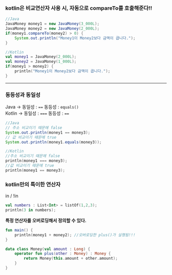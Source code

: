 ### kotlin은 비교연산자 사용 시, 자동으로 compareTo를 호출해준다!!
```java
//Java
JavaMoney money1 = new JavaMoney(3_000L);
JavaMoney money2 = new JavaMoney(2_000L);
if(money1.compareTo(money2) > 0) {
    System.out.println("Money1이 Money2보다 금액이 큽니다.");
}
```
```kotlin
//Kotlin
val money1 = JavaMoney(2_000L);
val money2 = JavaMoney(1_000L);
if(money1 > money2) {
    println("Money1이 Money2보다 금액이 큽니다.");
}
```
---
### 동등성과 동일성
Java &rarr; 동일성 : `==` 동등성 : `equals()`   
Kotlin &rarr; 동일성 : `===` 동등성 : `==`

```Java
//Java
// 주소 비교이기 때문에 false
System.out.println(money1 == money3);
// 값 비교이기 때문에 true
System.out.println(money1.equals(money3));
```
```kotlin
//Kotlin
//주소 비교이기 때문에 false
println(money1 === money3);
//값 비교이기 때문에 true
println(money1 == money3);
```
### kotlin만의 특이한 연산자
in / !in
```kotlin
val numbers : List<Int> = listOf(1,2,3);
println(3 in numbers);
```
**특정 연산자를 오버로딩해서 정의할 수 있다.**
```kotlin
fun main() {
    println(money1 + money2); //오버로딩한 plus()가 실행됨!!!
}

data class Money(val amount : Long) {
    operator fun plus(other : Money) : Money {
        return Money(this.amount + other.amount);
    }
}
```
